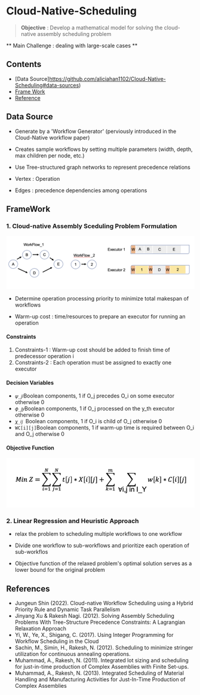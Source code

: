# Cloud-Native-Scheduling

> **Objective** : Develop a mathematical model for solving the cloud-native assembly scheduling problem 

** Main Challenge : dealing with large-scale cases **

## Contents

- [Data Source]https://github.com/aliciahan1102/Cloud-Native-Scheduling#data-sources)
- [Frame Work](https://github.com/aliciahan1102/Cloud-Native-Scheduling#framework)
- [Reference](https://github.com/aliciahan1102/Cloud-Native-Scheduling#references)



## Data Source 

* Generate by a 'Workflow Generator' (perviously introduced in the Cloud-Native workflow paper)

- Creates sample workflows by setting multiple parameters (width, depth, max children per node, etc.)
- Use Tree-structured graph networks to represent precedence relations 

- Vertex : Operation 
- Edges : precedence dependencies among operations 

## FrameWork 

### 1. Cloud-native Assembly Sceduling Problem Formulation

![Framework](./img/workflow.png)

* Determine operation processing priority to minimize total makespan of workflows 

* Warm-up cost : time/resources to prepare an executor for running an operation 

#### Constraints 

1. Constraints-1 : Warm-up cost should be added to finish time of predecessor operation i 
2. Constraints-2 : Each operation must be assigned to exactly one executor 

#### Decision Variables 

* ``𝜓_𝑗𝑖``Boolean components, 1 if O_j precedes O_i on some executor otherwise 0 
* ``𝜙_𝑗𝑦``Boolean components, 1 if O_j processed on the y_th executor otherwise 0 
* ``𝜒_𝑖𝑗 ``Boolean components, 1 if O_i is child of O_j otherwise 0 
* ``WC[i][j]``Boolean components, 1 if warm-up time is required between O_i and O_j otherwise 0

#### Objective Function
![Objective Function](./img/objective_function.png)

### 2. Linear Regression and Heuristic Approach 

* relax the problem to scheduling multiple workflows to one workflow
* Divide one workflow to sub-workflows and prioritize each operation of sub-workflos

* Objective function of the relaxed problem's optimal solution serves as a lower bound for the original problem



## References
* Jungeun Shin (2022). Cloud-native Workflow Scheduling using a Hybrid Priority Rule and Dynamic Task Parallelism
* Jinyang Xu & Rakesh Nagi. (2012). Solving Assembly Scheduling Problems With Tree-Structure Precedence Constraints: A Lagrangian Relaxation Approach
* Yi, W., Ye, X., Shigang, C. (2017). Using Integer Programming for Workflow Scheduling in the Cloud
* Sachin, M., Simin, H., Rakesh, N. (2012). Scheduling to minimize stringer utilization for continuous annealing operations.
* Muhammad, A., Rakesh, N. (2011). Integrated lot sizing and scheduling for just-in-time production of Complex Assemblies with Finite Set-ups.
* Muhammad, A., Rakesh, N. (2013). Integrated Scheduling of Material Handling and Manufacturing Activities for Just-In-Time Production of Complex Assemblies

